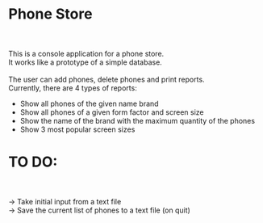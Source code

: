 # Phone Store
<br><br>
This is a console application for a phone store.<br>
It works like a prototype of a simple database.<br><br>
The user can add phones, delete phones and print reports.<br>
Currently, there are 4 types of reports:<br>
- Show all phones of the given name brand<br>
- Show all phones of a given form factor and screen size<br>
- Show the name of the brand with the maximum quantity of the phones<br>
- Show 3 most popular screen sizes<br>

# TO DO:
<br><br>
-> Take initial input from a text file<br>
-> Save the current list of phones to a text file (on quit)
